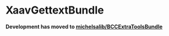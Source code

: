 # XaavGettextBundle #

**Development has moved to [michelsalib/BCCExtraToolsBundle](https://github.com/michelsalib/BCCExtraToolsBundle)**